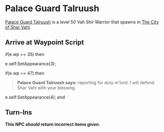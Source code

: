 # Palace Guard Talruush



[Palace Guard Talruush](/npc/155019) is a level 50 Vah Shir Warrior that spawns in [The City of Shar Vahl](/zone/155).



## Arrive at Waypoint Script

if(e.wp == 35) then


e.self:SetAppearance(3);

if(e.wp == 47) then


>**Palace Guard Talruush says:** reporting for duty m'lord. I will defend Shar Vahl with your blessing.


e.self:SetAppearance(4);
end



## Turn-Ins



**This NPC *should* return incorrect items given.**





